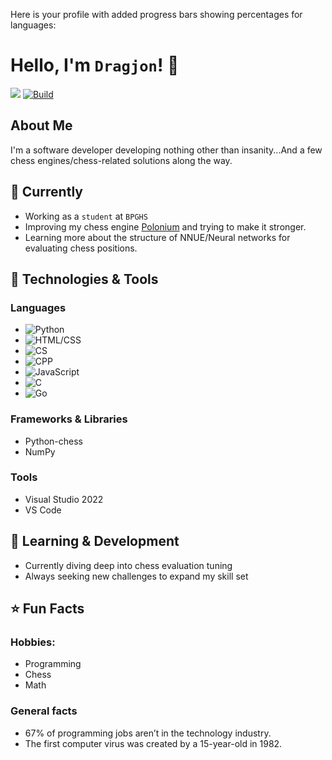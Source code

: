 Here is your profile with added progress bars showing percentages for languages:

# Hello, I'm ```Dragjon```! 👋
![](https://komarev.com/ghpvc/?username=Dragjon) [![Build](https://img.shields.io/badge/Build-Passing-brightgreen)](https://github.com/Dragjon)
## About Me
I'm a software developer developing nothing other than insanity...And a few chess engines/chess-related solutions along the way. 
## 💼 Currently
- Working as a ```student``` at ```BPGHS```
- Improving my chess engine <a href="https://github.com/Dragjon/Polonium">Polonium</a> and trying to make it stronger.
- Learning more about the structure of NNUE/Neural networks for evaluating chess positions.

## 🔧 Technologies & Tools

### **Languages**
- ![Python](https://progress-bar.dev/90?title=Python)
- ![HTML/CSS](https://progress-bar.dev/85?title=HTML/CSS)
- ![CS](https://progress-bar.dev/70?title=CS)
- ![CPP](https://progress-bar.dev/60?title=CPP)
- ![JavaScript](https://progress-bar.dev/50?title=JavaScript)
- ![C](https://progress-bar.dev/20?title=C)
- ![Go](https://progress-bar.dev/5?title=Go)

### **Frameworks & Libraries**
- Python-chess
- NumPy

### **Tools**
- Visual Studio 2022
- VS Code

## 🌱 Learning & Development
- Currently diving deep into chess evaluation tuning
- Always seeking new challenges to expand my skill set

## ⭐ Fun Facts
### **Hobbies**: 
- Programming
- Chess
- Math

### **General facts**
- 67% of programming jobs aren’t in the technology industry.
- The first computer virus was created by a 15-year-old in 1982.
